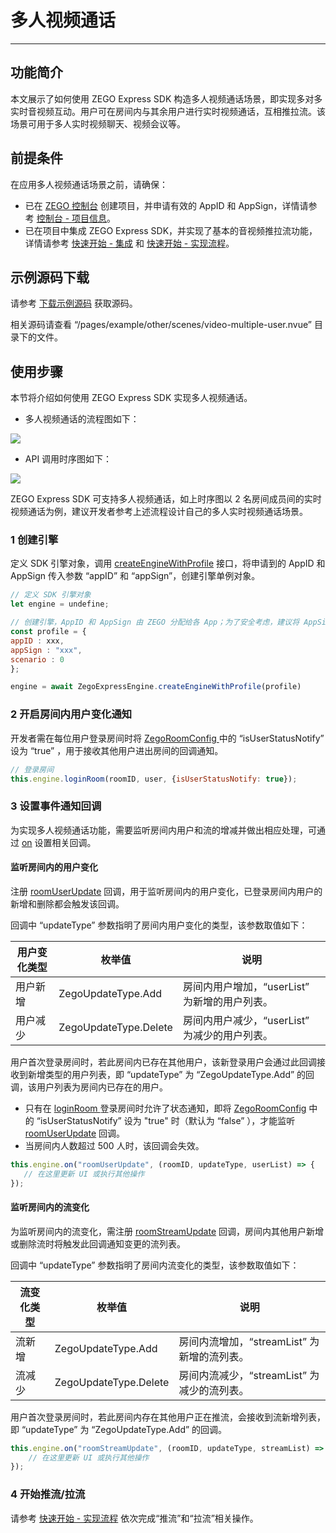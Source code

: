 # 多人视频通话

- - -

## 功能简介

本文展示了如何使用 ZEGO Express SDK 构造多人视频通话场景，即实现多对多实时音视频互动。用户可在房间内与其余用户进行实时视频通话，互相推拉流。该场景可用于多人实时视频聊天、视频会议等。

## 前提条件

在应用多人视频通话场景之前，请确保：

- 已在 [ZEGO 控制台](https://console.zego.im) 创建项目，并申请有效的 AppID 和 AppSign，详情请参考 [控制台 - 项目信息](/console/project-info)。
- 已在项目中集成 ZEGO Express SDK，并实现了基本的音视频推拉流功能，详情请参考 [快速开始 - 集成](https://doc-zh.zego.im/article/7774) 和 [快速开始 - 实现流程](https://doc-zh.zego.im/article/10330)。


## 示例源码下载

请参考 [下载示例源码](https://doc-zh.zego.im/article/8787) 获取源码。

相关源码请查看 “/pages/example/other/scenes/video-multiple-user.nvue” 目录下的文件。

## 使用步骤

本节将介绍如何使用 ZEGO Express SDK 实现多人视频通话。

- 多人视频通话的流程图如下：

<Frame width="512" height="auto" caption=""><img src="https://doc-media.zego.im/sdk-doc/Pics/Android/ExpressSDK/Scenes/VideoForMultipleUsers/Video_for_Multiple_Users_process_android.png" /></Frame>

- API 调用时序图如下：

<Frame width="512" height="auto" caption=""><img src="https://doc-media.zego.im/sdk-doc/Pics/uniapp/VideoForMultipleUsers/Video_for_Multiple_Users_uniapp_new.png" /></Frame>

<Note title="说明">


ZEGO Express SDK 可支持多人视频通话，如上时序图以 2 名房间成员间的实时视频通话为例，建议开发者参考上述流程设计自己的多人实时视频通话场景。

</Note>




### 1 创建引擎

定义 SDK 引擎对象，调用 [createEngineWithProfile](https://doc-zh.zego.im/unique-api/express-video-sdk/zh/javascript_uni-app/classes/_zegoexpressengine_.zegoexpressengine.html#createenginewithprofile) 接口，将申请到的 AppID 和 AppSign 传入参数 “appID” 和 “appSign”，创建引擎单例对象。

```javascript
// 定义 SDK 引擎对象
let engine = undefine;

// 创建引擎，AppID 和 AppSign 由 ZEGO 分配给各 App；为了安全考虑，建议将 AppSign 存储在 App 的业务后台，需要使用时从后台获取；采用通用场景
const profile = {
appID : xxx,
appSign : "xxx",
scenario : 0
};

engine = await ZegoExpressEngine.createEngineWithProfile(profile)
```


### 2 开启房间内用户变化通知

开发者需在每位用户登录房间时将 [ZegoRoomConfig ](https://doc-zh.zego.im/unique-api/express-video-sdk/zh/javascript_uni-app/classes/_zegoexpressdefines_.zegoroomconfig.html) 中的 “isUserStatusNotify” 设为 “true” ，用于接收其他用户进出房间的回调通知。

```javascript
// 登录房间
this.engine.loginRoom(roomID, user, {isUserStatusNotify: true});
```

### 3 设置事件通知回调

为实现多人视频通话功能，需要监听房间内用户和流的增减并做出相应处理，可通过 [on](https://doc-zh.zego.im/unique-api/express-video-sdk/zh/javascript_uni-app/classes/_zegoexpressengine_.zegoexpressengine.html#on) 设置相关回调。

#### 监听房间内的用户变化

注册 [roomUserUpdate](https://doc-zh.zego.im/unique-api/express-video-sdk/zh/javascript_uni-app/interfaces/_zegoexpresseventhandler_.zegoeventlistener.html#roomuserupdate) 回调，用于监听房间内的用户变化，已登录房间内用户的新增和删除都会触发该回调。

回调中 “updateType” 参数指明了房间内用户变化的类型，该参数取值如下：

|用户变化类型|枚举值|说明|
|-|-|-|
|用户新增| ZegoUpdateType.Add|房间内用户增加，“userList” 为新增的用户列表。|
|用户减少|ZegoUpdateType.Delete|房间内用户减少，“userList” 为减少的用户列表。|

用户首次登录房间时，若此房间内已存在其他用户，该新登录用户会通过此回调接收到新增类型的用户列表，即 “updateType” 为 “ZegoUpdateType.Add” 的回调，该用户列表为房间内已存在的用户。

<Warning title="注意">


- 只有在 [loginRoom ](https://doc-zh.zego.im/unique-api/express-video-sdk/zh/javascript_uni-app/classes/_zegoexpressengine_.zegoexpressengine.html#loginroom) 登录房间时允许了状态通知，即将 [ZegoRoomConfig](https://doc-zh.zego.im/unique-api/express-video-sdk/zh/javascript_uni-app/classes/_zegoexpressdefines_.zegoroomconfig.html) 中的 “isUserStatusNotify” 设为 "true" 时（默认为 “false” ），才能监听 [roomUserUpdate](https://doc-zh.zego.im/unique-api/express-video-sdk/zh/javascript_uni-app/interfaces/_zegoexpresseventhandler_.zegoeventlistener.html#roomuserupdate) 回调。
- 当房间内人数超过 500 人时，该回调会失效。

</Warning>



```javascript
this.engine.on("roomUserUpdate", (roomID, updateType, userList) => {
   // 在这里更新 UI 或执行其他操作
});
```

#### 监听房间内的流变化

为监听房间内的流变化，需注册 [roomStreamUpdate](https://doc-zh.zego.im/unique-api/express-video-sdk/zh/javascript_uni-app/interfaces/_zegoexpresseventhandler_.zegoeventlistener.html#roomstreamupdate) 回调，房间内其他用户新增或删除流时将触发此回调通知变更的流列表。

回调中 “updateType” 参数指明了房间内流变化的类型，该参数取值如下：

|流变化类型|枚举值|说明|
|-|-|-|
|流新增| ZegoUpdateType.Add|房间内流增加，“streamList” 为新增的流列表。|
|流减少|ZegoUpdateType.Delete|房间内流减少，“streamList” 为减少的流列表。|

用户首次登录房间时，若此房间内存在其他用户正在推流，会接收到流新增列表，即 “updateType” 为 “ZegoUpdateType.Add” 的回调。

```javascript
this.engine.on("roomStreamUpdate", (roomID, updateType, streamList) => {
    // 在这里更新 UI 或执行其他操作
});
```

### 4 开始推流/拉流

请参考 [快速开始 - 实现流程](https://doc-zh.zego.im/article/10330#publishingStream) 依次完成“推流”和“拉流”相关操作。
